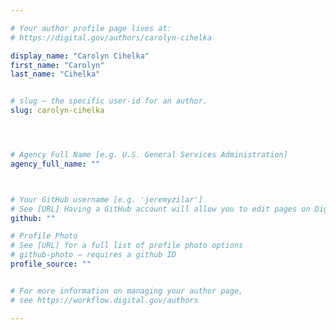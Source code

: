 ```yaml
---

# Your author profile page lives at:
# https://digital.gov/authors/carolyn-cihelka

display_name: "Carolyn Cihelka"
first_name: "Carolyn"
last_name: "Cihelka"


# slug — the specific user-id for an author.
slug: carolyn-cihelka




# Agency Full Name [e.g. U.S. General Services Administration]
agency_full_name: ""



# Your GitHub username [e.g. 'jeremyzilar']
# See [URL] Having a GitHub account will allow you to edit pages on DigitalGov. The image used in your GitHub account can also be used to populate your digital.gov profile photo.
github: ""

# Profile Photo
# See [URL] for a full list of profile photo options
# github-photo — requires a github ID
profile_source: ""


# For more information on managing your author page,
# see https://workflow.digital.gov/authors

---
```

